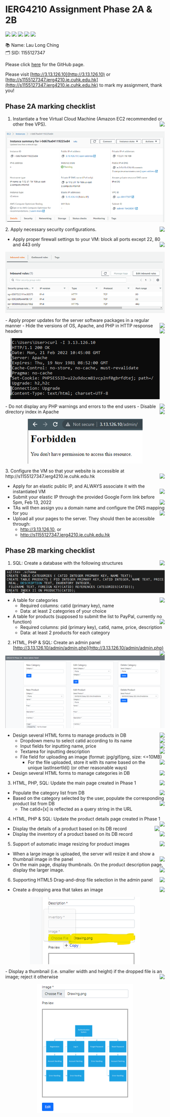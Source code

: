 # IERG4210 Assignment Phase 2A & 2B

<img src="https://img.shields.io/badge/Bootstrap-563D7C?style=for-the-badge&logo=bootstrap&logoColor=white" /> <img src="https://img.shields.io/badge/jQuery-0769AD?style=for-the-badge&logo=jquery&logoColor=white" /> <img src="https://img.shields.io/badge/JavaScript-323330?style=for-the-badge&logo=javascript&logoColor=F7DF1E" /> <img src="https://img.shields.io/badge/CSS3-1572B6?style=for-the-badge&logo=css3&logoColor=white" /> <img src="https://img.shields.io/badge/PHP-777BB4?style=for-the-badge&logo=php&logoColor=white" />

📚 Name: Lau Long Ching </br>
🗂️ SID: 1155127347

Please click [here](https://gitfront.io/r/user-8114797/65077c3319b004230f7409482306b50059e13d64/IERG4210/) for the GitHub page.

Please visit [http://3.13.126.10](http://3.13.126.10) or [http://s1155127347.ierg4210.ie.cuhk.edu.hk](http://s1155127347.ierg4210.ie.cuhk.edu.hk) to mark my assignment, thank you!

## Phase 2A marking checklist
1. Instantiate a free Virtual Cloud Machine (Amazon EC2 recommended or other free VPS). <img src="https://img.shields.io/badge/-complete-green" align="right" /></br>
<p align="center">
<img src="./assignment/1.png" align="center" /></br>
</p>
2. Apply necessary security configurations. <img src="https://img.shields.io/badge/-complete-green" align="right" />

- Apply proper firewall settings to your VM: block all ports except 22, 80 and 443 only <img src="https://img.shields.io/badge/-complete-green" align="right" /></br>
<p align="center">
<img src="./assignment/2.png" align="center" /></br>
</p>
- Apply proper updates for the server software packages in a regular manner <img src="https://img.shields.io/badge/-complete-green" align="right" />
- Hide the versions of OS, Apache, and PHP in HTTP response headers <img src="https://img.shields.io/badge/-complete-green" align="right" /></br>
<p align="center">
<img src="./assignment/3.png" align="center" /></br>
</p>
- Do not display any PHP warnings and errors to the end users <img src="https://img.shields.io/badge/-complete-green" align="right" />
- Disable directory index in Apache <img src="https://img.shields.io/badge/-complete-green" align="right" /></br>
<p align="center">
<img src="./assignment/4.png" align="center" /></br>
</p>
3. Configure the VM so that your website is accessible at http://s1155127347.ierg4210.ie.cuhk.edu.hk <img src="https://img.shields.io/badge/-complete-green" align="right" />

- Apply for an elastic public IP, and ALWAYS associate it with the instantiated VM <img src="https://img.shields.io/badge/-complete-green" align="right" />
- Submit your elastic IP through the provided Google Form link before 5pm, Feb 13, 2022 <img src="https://img.shields.io/badge/-complete-green" align="right" />
- TAs will then assign you a domain name and configure the DNS mapping for you <img src="https://img.shields.io/badge/-complete-green" align="right" />
- Upload all your pages to the server. They should then be accessible through:
  - http://3.13.126.10, or
  - http://s1155127347.ierg4210.ie.cuhk.edu.hk


## Phase 2B marking checklist

1. SQL: Create a database with the following structures <img src="https://img.shields.io/badge/-complete-green" align="right" /></br>
<p align="center">
<img src="./assignment/5.png" align="center" /></br></p>

- A table for categories <img src="https://img.shields.io/badge/-complete-green" align="right" />
  - Required columns: catid (primary key), name
  - Data: at least 2 categories of your choice
- A table for products (supposed to submit the list to PayPal, currently no function) <img src="https://img.shields.io/badge/-complete-green" align="right" />
  - Required columns: pid (primary key), catid, name, price, description
  - Data: at least 2 products for each category


2.  HTML, PHP & SQL: Create an admin panel [http://3.13.126.10/admin/admin.php](http://3.13.126.10/admin/admin.php) <img src="https://img.shields.io/badge/-complete-green" align="right" /></br>
<p align="center">
<img src="./assignment/6.png" align="center" /></br></p>

- Design several HTML forms to manage products in DB <img src="https://img.shields.io/badge/-complete-green" align="right" />
  - Dropdown menu to select catid according to its name <img src="https://img.shields.io/badge/-complete-green" align="right" />
  - Input fields for inputting name, price <img src="https://img.shields.io/badge/-complete-green" align="right" />
  - Textarea for inputting description <img src="https://img.shields.io/badge/-complete-green" align="right" />
  - File field for uploading an image (format: jpg/gif/png, size: <=10MB) <img src="https://img.shields.io/badge/-complete-green" align="right" />
    - For the file uploaded, store it with its name based on the unique lastInsertId() (or other reasonable ways)
- Design several HTML forms to manage categories in DB <img src="https://img.shields.io/badge/-complete-green" align="right" />

3. HTML, PHP, SQL: Update the main page created in Phase 1 <img src="https://img.shields.io/badge/-complete-green" align="right" />

- Populate the category list from DB <img src="https://img.shields.io/badge/-complete-green" align="right" />
- Based on the category selected by the user, populate the corresponding product list from DB <img src="https://img.shields.io/badge/-complete-green" align="right" />
  - The catid=[x] is reflected as a query string in the URL

4. HTML, PHP & SQL: Update the product details page created in Phase 1 <img src="https://img.shields.io/badge/-complete-green" align="right" />
- Display the details of a product based on its DB record <img src="https://img.shields.io/badge/-complete-green" align="right" />
- Display the inventory of a product based on its DB record <img src="https://img.shields.io/badge/-complete-green" align="right" />

5. Support of automatic image resizing for product images <img src="https://img.shields.io/badge/-complete-green" align="right" />
- When a large image is uploaded, the server will resize it and show a thumbnail image in the panel <img src="https://img.shields.io/badge/-complete-green" align="right" />
- On the main page, display thumbnails. On the product description page, display the larger image. <img src="https://img.shields.io/badge/-complete-green" align="right" />

6. Supporting HTML5 Drag-and-drop file selection in the admin panel <img src="https://img.shields.io/badge/-complete-green" align="right" />
- Create a dropping area that takes an image <img src="https://img.shields.io/badge/-complete-green" align="right" /></br>
<p align="center">
<img src="./assignment/8.png" align="center" /></br></p>
- Display a thumbnail (i.e. smaller width and height) if the dropped file is an image; reject it otherwise <img src="https://img.shields.io/badge/-complete-green" align="right" /></br>
<p align="center">
<img src="./assignment/7.png" align="center" /></br></p>